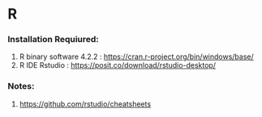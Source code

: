 # R

### Installation Requiured: 
1. R binary software 4.2.2 : https://cran.r-project.org/bin/windows/base/
2. R IDE Rstudio : https://posit.co/download/rstudio-desktop/ 


### Notes:
1. https://github.com/rstudio/cheatsheets
